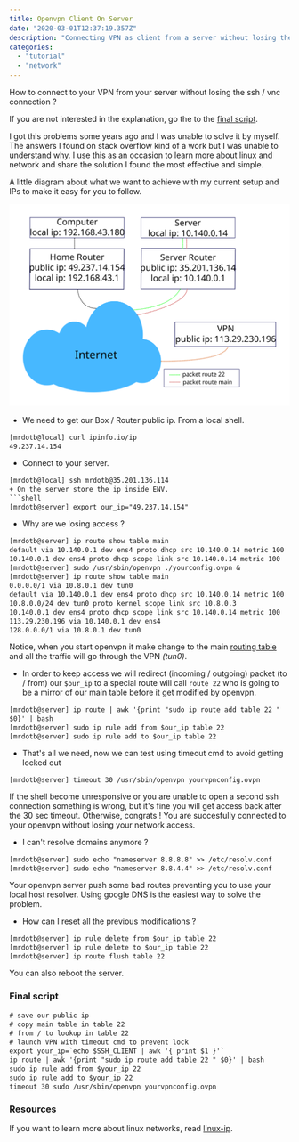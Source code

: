 ```yaml
---	
title: Openvpn Client On Server
date: "2020-03-01T12:37:19.357Z"	
description: "Connecting VPN as client from a server without losing the ssh / vnc connection"
categories:
  - "tutorial"
  - "network"
---
```

How to connect to your VPN from your server without losing the ssh / vnc connection ?

If you are not interested in the explanation, go the to the [final script](#final-script).

I got this problems some years ago and I was unable to solve it by myself. The answers I found on stack overflow kind of a work but I was unable to understand why. I use this as an occasion to learn more about linux and network and share the solution I found the most effective and simple.

A little diagram about what we want to achieve with my current setup and IPs to make it easy for you to follow.

![schema network config mrdotb](./schema.svg)


+ We need to get our Box / Router public ip. From a local shell.
```shell
[mrdotb@local] curl ipinfo.io/ip
49.237.14.154
```
+ Connect to your server.
```shell
[mrdotb@local] ssh mrdotb@35.201.136.114
+ On the server store the ip inside ENV.
```shell
[mrdotb@server] export our_ip="49.237.14.154"
```
+ Why are we losing access ? 
```shell
[mrdotb@server] ip route show table main
default via 10.140.0.1 dev ens4 proto dhcp src 10.140.0.14 metric 100
10.140.0.1 dev ens4 proto dhcp scope link src 10.140.0.14 metric 100
[mrdotb@server] sudo /usr/sbin/openvpn ./yourconfig.ovpn &
[mrdotb@server] ip route show table main
0.0.0.0/1 via 10.8.0.1 dev tun0
default via 10.140.0.1 dev ens4 proto dhcp src 10.140.0.14 metric 100
10.8.0.0/24 dev tun0 proto kernel scope link src 10.8.0.3
10.140.0.1 dev ens4 proto dhcp scope link src 10.140.0.14 metric 100
113.29.230.196 via 10.140.0.1 dev ens4
128.0.0.0/1 via 10.8.0.1 dev tun0
```
Notice, when you start openvpn it make change to the main [routing table](https://en.wikipedia.org/wiki/Routing_table) and all the traffic will go through the VPN _(tun0)_.
+ In order to keep access we will redirect (incoming / outgoing) packet (to / from) our `$our_ip` to a special route will call `route 22` who is going to be a mirror of our main table before it get modified by openvpn.
```shell
[mrdotb@server] ip route | awk '{print "sudo ip route add table 22 " $0}' | bash
[mrdotb@server] sudo ip rule add from $our_ip table 22
[mrdotb@server] sudo ip rule add to $our_ip table 22
```
+ That's all we need, now we can test using timeout cmd to avoid getting locked out
```shell
[mrdotb@server] timeout 30 /usr/sbin/openvpn yourvpnconfig.ovpn
```
If the shell become unresponsive or you are unable to open a second ssh connection something is wrong, but it's fine you will get access back after the 30 sec timeout. Otherwise, congrats ! You are succesfully connected to your openvpn without losing your network access.
+ I can't resolve domains anymore ?
```shell
[mrdotb@server] sudo echo "nameserver 8.8.8.8" >> /etc/resolv.conf
[mrdotb@server] sudo echo "nameserver 8.8.4.4" >> /etc/resolv.conf
```
Your openvpn server push some bad routes preventing you to use your local host resolver. Using google DNS is the easiest way to solve the problem.
+ How can I reset all the previous modifications ?
```shell
[mrdotb@server] ip rule delete from $our_ip table 22
[mrdotb@server] ip rule delete to $our_ip table 22
[mrdotb@server] ip route flush table 22
```
You can also reboot the server.

<h3 id="final-script">Final script</h3>

```shell
# save our public ip
# copy main table in table 22
# from / to lookup in table 22
# launch VPN with timeout cmd to prevent lock
export your_ip=`echo $SSH_CLIENT | awk '{ print $1 }'`
ip route | awk '{print "sudo ip route add table 22 " $0}' | bash
sudo ip rule add from $your_ip 22
sudo ip rule add to $your_ip 22
timeout 30 sudo /usr/sbin/openvpn yourvpnconfig.ovpn
```

### Resources
If you want to learn more about linux networks, read [linux-ip](http://linux-ip.net/html/index.html).
